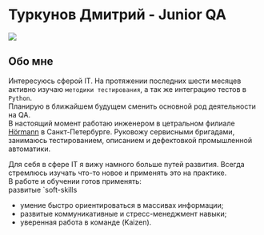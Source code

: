 Туркунов Дмитрий - Junior QA
====
[<img src="https://img.shields.io/badge/Telegram-2CA5E0?style=for-the-badge&logo=telegram&logoColor=white"/>](https://t.me/Shaun4tv)

Обо мне
----
Интересуюсь сферой IT. На протяжении последних шести месяцев активно изучаю `методики тестирования`, а так же интеграцию тестов в `Python`.<br>
Планирую в ближайшем будущем сменить основной род деятельности на QA.<br>
В настоящий момент работаю инженером в цетральном филиале [Hörmann](https://hoermann.ru) в Санкт-Петербурге.
Руковожу сервисными бригадами, занимаюсь тестированием, описанием и дефектовкой промышленной автоматики.<br>

Для себя в сфере IT я вижу намного больше путей развития. Всегда стремлюсь изучать что-то новое и применять это на практике.<br>
В работе и обучении готов применять:<br> 
развитые `soft-skills
- умение быстро ориентироваться в массивах информации; 
- развитые коммуникативные и стресс-менеджмент навыки;
- уверенная работа в команде (Kaizen).

